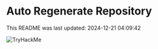 # Auto Regenerate Repository

This README was last updated: 2024-12-21 04:09:42

 ![TryHackMe](https://tryhackme.com/badge/533634)